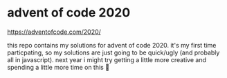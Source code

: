 # advent of code 2020

https://adventofcode.com/2020/

this repo contains my solutions for advent of code 2020. it's my first time particpating,
so my solutions are just going to be quick/ugly (and probably all in javascript). next year
i might try getting a little more creative and spending a little more time on this :shrug:

